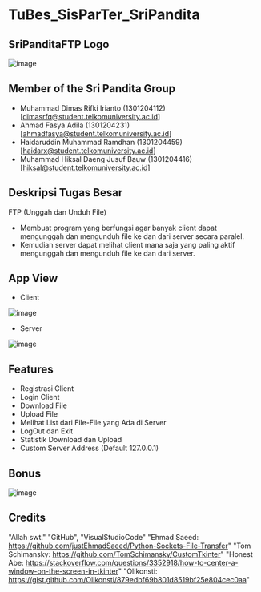 # TuBes_SisParTer_SriPandita

## SriPanditaFTP Logo
![image](https://i.ibb.co/PNJPLB6/Sri-Pandita-FTP-Icon.png)

## Member of the Sri Pandita Group
- Muhammad Dimas Rifki Irianto      (1301204112) [dimasrfq@student.telkomuniversity.ac.id]
- Ahmad Fasya Adila                 (1301204231) [ahmadfasya@student.telkomuniversity.ac.id]
- Haidaruddin Muhammad Ramdhan      (1301204459) [haidarx@student.telkomuniversity.ac.id]
- Muhammad Hiksal Daeng Jusuf Bauw  (1301204416) [hiksal@student.telkomuniversity.ac.id]

## Deskripsi Tugas Besar
FTP (Unggah dan Unduh File)
- Membuat program yang berfungsi agar banyak client dapat mengunggah dan mengunduh file ke dan dari server secara paralel.
- Kemudian server dapat melihat client mana saja yang paling aktif mengunggah dan mengunduh file ke dan dari server.  

## App View
- Client

![image](https://i.ibb.co/sCwWfz4/Client.png)

- Server

![image](https://i.ibb.co/k2Sntz9/Server.png)

## Features

- Registrasi Client
- Login Client
- Download File
- Upload File
- Melihat List dari File-File yang Ada di Server
- LogOut dan Exit
- Statistik Download dan Upload
- Custom Server Address (Default 127.0.0.1)

## Bonus
![image](https://i.ibb.co/RcGRg8q/206999175-c74f7dbe-1f8d-471e-99aa-66da08a0e428.png)

## Credits
"Allah swt."
"GitHub",
"VisualStudioCode"
"Ehmad Saeed: https://github.com/justEhmadSaeed/Python-Sockets-File-Transfer"
"Tom Schimansky: https://github.com/TomSchimansky/CustomTkinter"
"Honest Abe: https://stackoverflow.com/questions/3352918/how-to-center-a-window-on-the-screen-in-tkinter"
"Olikonsti: https://gist.github.com/Olikonsti/879edbf69b801d8519bf25e804cec0aa"
